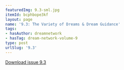 ```yaml
---
featuredImg: 9.3-sml.jpg
itemId: bcphbope3kf
layout: page
name: '9.3: The Variety of Dreams & Dream Guidance'
tags:
- hasAuthor: dreamnetwork
- hasTag: dream-network-volume-9
type: post
urlSlug: '9.3'
---
```

<a href="../files/pdfs/Volume_9/9.3-Dream-Network-Journal_Volume-9_No-3.pdf" download="">Download issue 9.3</a>